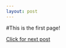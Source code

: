 ```yaml
---
layout: post
---
```

#This is the first page!

[Click for next post](/_posts/2022-01-07-first-blog.md)

